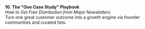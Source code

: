 **10. The "One Case Study" Playbook**  
_How to Get Free Distribution from Major Newsletters_  
Turn one great customer outcome into a growth engine via founder communities and curated lists.

